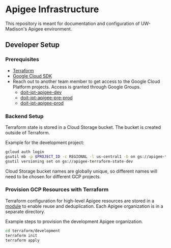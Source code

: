 # Apigee Infrastructure

This repository is meant for documentation and configuration of UW-Madison's Apigee environment.

## Developer Setup

### Prerequisites
- [Terraform](https://www.terraform.io/downloads.html)
- [Google Cloud SDK](https://cloud.google.com/sdk)
- Reach out to another team member to get access to the Google Cloud Platform projects. Access is granted through Google Groups.
    - [doit-ipt-apigee-dev](https://groups.google.com/a/g-groups.wisc.edu/g/doit-ipt-apigee-dev/members)
    - [doit-ipt-apigee-pre-prod](https://groups.google.com/a/g-groups.wisc.edu/g/doit-ipt-apigee-pre-prod)
    - [doit-ipt-apigee-prod](https://groups.google.com/a/g-groups.wisc.edu/g/doit-ipt-apigee-prod)

### Backend Setup

Terraform state is stored in a Cloud Storage bucket.
The bucket is created outside of Terraform.

Example for the development project:
```bash
gcloud auth login
gsutil mb -p $PROJECT_ID -c REGIONAL -l us-central1 -b on gs://apigee-terraform-state-dev
gsutil versioning set on gs://apigee-terraform-state-dev
```

Cloud Storage bucket names are globally unique, so different names will need to be chosen for different GCP projects.

### Provision GCP Resources with Terraform

Terraform configuration for high-level Apigee resources are stored in a [module](./terraform/modules/apigee-org) to enable reuse and deduplication.
Each Apigee organization is in a separate directory.

Example steps to provision the development Apigee organization.
```bash
cd terraform/development
terraform init
terraform apply
```
